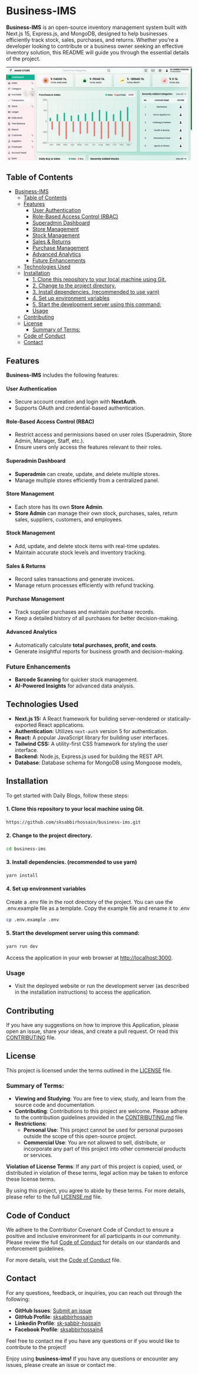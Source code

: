 # Business-IMS

**Business-IMS** is an open-source inventory management system built with Next.js 15, Express.js, and MongoDB, designed to help businesses efficiently track stock, sales, purchases, and returns. Whether you're a developer looking to contribute or a business owner seeking an effective inventory solution, this README will guide you through the essential details of the project.

![Alt text](./public/business-ims.png)

## Table of Contents

- [Business-IMS](#business-ims)
  - [Table of Contents](#table-of-contents)
  - [Features](#features)
      - [User Authentication](#user-authentication)
      - [Role-Based Access Control (RBAC)](#role-based-access-control-rbac)
      - [Superadmin Dashboard](#superadmin-dashboard)
      - [Store Management](#store-management)
      - [Stock Management](#stock-management)
      - [Sales \& Returns](#sales--returns)
      - [Purchase Management](#purchase-management)
      - [Advanced Analytics](#advanced-analytics)
    - [Future Enhancements](#future-enhancements)
  - [Technologies Used](#technologies-used)
  - [Installation](#installation)
      - [1. Clone this repository to your local machine using Git.](#1-clone-this-repository-to-your-local-machine-using-git)
      - [2. Change to the project directory.](#2-change-to-the-project-directory)
      - [3. Install dependencies. (recommended to use yarn)](#3-install-dependencies-recommended-to-use-yarn)
      - [4. Set up environment variables](#4-set-up-environment-variables)
      - [5. Start the development server using this command:](#5-start-the-development-server-using-this-command)
    - [Usage](#usage)
  - [Contributing](#contributing)
  - [License](#license)
    - [Summary of Terms:](#summary-of-terms)
  - [Code of Conduct](#code-of-conduct)
  - [Contact](#contact)

## Features

**Business-IMS** includes the following features:

#### User Authentication

- Secure account creation and login with **NextAuth**.
- Supports OAuth and credential-based authentication.

#### Role-Based Access Control (RBAC)

- Restrict access and permissions based on user roles (Superadmin, Store Admin, Manager, Staff, etc.).
- Ensure users only access the features relevant to their roles.

#### Superadmin Dashboard

- **Superadmin** can create, update, and delete multiple stores.
- Manage multiple stores efficiently from a centralized panel.

#### Store Management

- Each store has its own **Store Admin**.
- **Store Admin** can manage their own stock, purchases, sales, return sales, suppliers, customers, and employees.

#### Stock Management

- Add, update, and delete stock items with real-time updates.
- Maintain accurate stock levels and inventory tracking.

#### Sales & Returns

- Record sales transactions and generate invoices.
- Manage return processes efficiently with refund tracking.

#### Purchase Management

- Track supplier purchases and maintain purchase records.
- Keep a detailed history of all purchases for better decision-making.

#### Advanced Analytics

- Automatically calculate **total purchases, profit, and costs**.
- Generate insightful reports for business growth and decision-making.

### Future Enhancements

- **Barcode Scanning** for quicker stock management.
- **AI-Powered Insights** for advanced data analysis.

## Technologies Used

- **Next.js 15:** A React framework for building server-rendered or statically-exported React applications.
- **Authentication**: Utilizes `next-auth` version 5 for authentication.
- **React:** A popular JavaScript library for building user interfaces.
- **Tailwind CSS:** A utility-first CSS framework for styling the user interface.
- **Backend:** Node.js, Express.js used for building the REST API.
- **Database**: Database schema for MongoDB using Mongoose models,

## Installation

To get started with Daily Blogs, follow these steps:

#### 1. Clone this repository to your local machine using Git.

```bash
https://github.com/sksabbirhossain/business-ims.git
```

#### 2. Change to the project directory.

```bash
cd business-ims
```

#### 3. Install dependencies. (recommended to use yarn)

```bash
yarn install
```

#### 4. Set up environment variables

Create a .env file in the root directory of the project. You can use the .env.example file as a template. Copy the example file and rename it to .env

```bash
cp .env.example .env
```

#### 5. Start the development server using this command:

```bash
yarn run dev
```

Access the application in your web browser at [http://localhost:3000](http://localhost:3000).

### Usage

- Visit the deployed website or run the development server (as described in the installation instructions) to access the application.

## Contributing

If you have any suggestions on how to improve this Application, please open an issue, share your ideas, and create a pull request. Or read this [CONTRIBUTING](CONTRIBUTING.md) file.

## License

This project is licensed under the terms outlined in the [LICENSE](LICENSE.md) file.

### Summary of Terms:

- **Viewing and Studying**: You are free to view, study, and learn from the source code and documentation.
- **Contributing**: Contributions to this project are welcome. Please adhere to the contribution guidelines provided in the [CONTRIBUTING.md](CONTRIBUTING.md) file.
- **Restrictions**:
  - **Personal Use**: This project cannot be used for personal purposes outside the scope of this open-source project.
  - **Commercial Use**: You are not allowed to sell, distribute, or incorporate any part of this project into other commercial products or services.

**Violation of License Terms**: If any part of this project is copied, used, or distributed in violation of these terms, legal action may be taken to enforce these license terms.

By using this project, you agree to abide by these terms. For more details, please refer to the full [LICENSE.md](LICENSE.md) file.

## Code of Conduct

We adhere to the Contributor Covenant Code of Conduct to ensure a positive and inclusive environment for all participants in our community. Please review the full [Code of Conduct](CODE_OF_CONDUCT.md) for details on our standards and enforcement guidelines.

For more details, visit the [Code of Conduct](CODE_OF_CONDUCT.md) file.

## Contact

For any questions, feedback, or inquiries, you can reach out through the following:

- **GitHub Issues**: [Submit an issue](https://github.com/sksabbirhossain/business-ims/issues)
- **GitHub Profile**: [sksabbirhossain](https://github.com/sksabbirhossain)
- **Linkedin Profile**: [sk-sabbir-hossain](https://www.linkedin.com/in/sk-sabbir-hossain/)
- **Facebook Profile**: [sksabbirhossain4](https://www.facebook.com/sksabbirhossain4)

Feel free to contact me if you have any questions or if you would like to contribute to the project!

Enjoy using **business-ims!** If you have any questions or encounter any issues, please create an issue or contact me.
